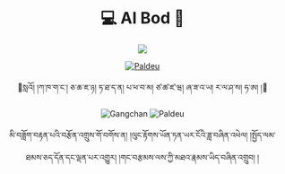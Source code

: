 <!-- AI Bod GangchanPaldeu-->
<p align="center">
  <h1 align="center">💻 AI Bod 🏇</h1>
</p>

<p align="center">
  <img src="https://readme-typing-svg.herokuapp.com?font=Fira+Code&pause=1000&color=00266D&width=435&lines=%E0%BC%84%E0%BC%85%E0%BC%8D+%E0%BC%8D%E0%BD%A6%E0%BE%90%E0%BD%91%E0%BC%8B%E0%BD%86%E0%BD%A2%E0%BC%8B%E0%BD%9F%E0%BD%BC%E0%BD%A2%E0%BC%8B%E0%BD%A1%E0%BD%84%E0%BD%A6%E0%BC%8D+%E0%BD%A2%E0%BE%A9%E0%BD%B2%E0%BD%A6%E0%BC%8B%E0%BD%93%E0%BD%B2%E0%BC%8B%E0%BD%9A%E0%BD%82%E0%BD%A6%E0%BC%8B%E0%BD%91%E0%BD%98%E0%BC%8D+%E0%BD%A1%E0%BD%B2%E0%BC%8B%E0%BD%82%E0%BD%BA%E0%BD%A2%E0%BC%8B%E0%BD%A2%E0%BE%A9%E0%BD%A3%E0%BC%8B%E0%BD%86%E0%BD%BA%E0%BD%A0%E0%BD%BC%E0%BC%8D+%E0%BC%8D">
</p>
<p align="center">
  <a href="https://github.com/GangchanPaldeu"><img src="https://github-readme-stats.vercel.app/api/top-langs/?username=abhishekkrthakur&layout=compact" alt="Paldeu">
  </a>
</p>

<p align="center">
  <font >🌻སླའོ། །ཀ་ཁ་ག་ང་། ཅ་ཆ་ཇ་ཉ། ཏ་ཐ་ད་ན། པ་ཕ་བ་མ། ཙ་ཚ་ཛ་ཝ། ཞ་ཟ་འ་ཡ། ར་ལ་ཤ་ས། ཧ་ཨ། །🌻</font>
</p>

<!--[![Top Langs](https://github-readme-stats.vercel.app/api/top-langs/?username=huggingface&layout=compact)](https://github.com/GangchanPaldeu)
![GangchanPaldeu's GitHub stats](https://github-readme-stats.vercel.app/api?username=GangchanPaldeu&show_icons=true&theme=prussian)
![Streak stats](https://github-readme-streak-stats.herokuapp.com/?user=GangchanPaldeu&show_icons=true&theme=prussian)-->

<p align="center">
  <img src="https://github-readme-stats.vercel.app/api?username=GangchanPaldeu&show_icons=true&theme=noctis_minimus" alt="Gangchan">
  <img src="https://github-readme-streak-stats.herokuapp.com/?user=GangchanPaldeu&show_icons=true&theme=noctis_minimus" alt="Paldeu">
</p>

<p align="center">
  <span >མི་བཟློག་བརྟན་པའི་བརྩོན་འགྲུས་གོ་བགོས་ན། །ལུང་རྟོགས་ཡོན་ཏན་ཡར་ངོའི་ཟླ་བཞིན་འཕེལ། །སྤྱོད་ལམ་ཐམས་ཅད་དོན་དང་ལྡན་པར་འགྱུར། །གང་བརྩམས་ལས་ཀྱི་མཐའ་རྣམས་ཡིད་བཞིན་འགྲུབ། །</span>
</p>
<!--སྙིང་ལ་རྗེ་བའི་རྒྱང་རིང་གི་ཁྱོད། དུས་ད་ལྟ་བདེ་མོ་ཡིན་ན།-->
